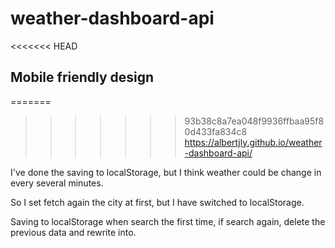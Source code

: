 # weather-dashboard-api

<<<<<<< HEAD
## Mobile friendly design

=======
>>>>>>> 93b38c8a7ea048f9936ffbaa95f80d433fa834c8
https://albertjly.github.io/weather-dashboard-api/

I've done the saving to localStorage, but I think weather could be change in every several minutes. 

So I set fetch again the city at first, but I have switched to localStorage. 

Saving to localStorage when search the first time, if search again, delete the previous data and rewrite into.


